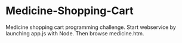 Medicine-Shopping-Cart
======================

Medicine shopping cart programming challenge. Start webservice by launching app.js with Node. Then browse medicine.htm.
